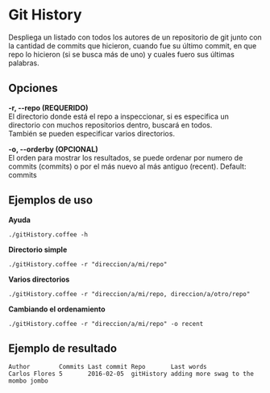 Git History  
====================  

Despliega un listado con todos los autores de un repositorio de git junto con la cantidad de commits que hicieron, cuando fue su último commit, en que repo lo hicieron (si se busca más de uno) y cuales fuero sus últimas palabras.

## Opciones  

**-r, --repo (REQUERIDO)**  
	El directorio donde está el repo a inspeccionar, si es especifica un directorio con muchos repositorios dentro, buscará en todos.  
	También se pueden especificar varios directorios.  

**-o, --orderby (OPCIONAL)**  
	El orden para mostrar los resultados, se puede ordenar por numero de commits (commits) o por el más nuevo al más antiguo (recent). Default: commits  

## Ejemplos de uso

**Ayuda**

	./gitHistory.coffee -h

**Directorio simple**  

	./gitHistory.coffee -r "direccion/a/mi/repo"


**Varios directorios**

	./gitHistory.coffee -r "direccion/a/mi/repo, direccion/a/otro/repo"


**Cambiando el ordenamiento**

	./gitHistory.coffee -r "direccion/a/mi/repo" -o recent


## Ejemplo de resultado

	Author        Commits Last commit Repo       Last words                         
	Carlos Flores 5       2016-02-05  gitHistory adding more swag to the mombo jombo